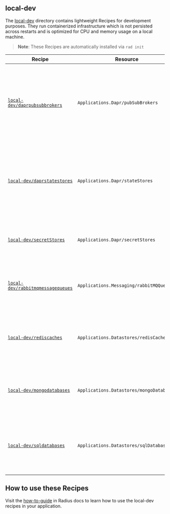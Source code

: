 ## local-dev

The [local-dev](/local-dev) directory contains lightweight Recipes for development purposes. They run containerized infrastructure which is not persisted across restarts and is optimized for CPU and memory usage on a local machine.

> **Note**: These Recipes are automatically installed via `rad init`

| Recipe | Resource | Description | Template Path |
|--------|----------|-------------|---------------|
| [`local-dev/daprpubsubbrokers`](/local-dev/pubsubbrokers.bicep) | `Applications.Dapr/pubSubBrokers` | A lightweight container running the `redis` image and a Redis Dapr Pub/Sub component for development purposes. | `ghcr.io/radius-project/recipes/local-dev/daprpubsubbrokers:TAG` |
| [`local-dev/daprstatestores`](/local-dev/statestores.bicep) | `Applications.Dapr/stateStores` |A lightweight container running the `redis` image and a Redis Dapr state store component for development purposes. | `ghcr.io/radius-project/recipes/local-dev/daprstatestores:TAG` |
| [`local-dev/secretStores`](/local-dev/secretstores.bicep) | `Applications.Dapr/secretStores` | A kubernetes secret store type for development purposes. | `ghcr.io/radius-project/recipes/local-dev/secretstores:TAG` |
| [`local-dev/rabbitmqmessagequeues`](/local-dev/rabbitmqmessagequeues.bicep) | `Applications.Messaging/rabbitMQQueues` |A lightweight container running the `rabbitmq` image for development purposes. | `ghcr.io/radius-project/recipes/local-dev/rabbitmqmessagequeues:TAG` |
| [`local-dev/rediscaches`](/local-dev/rediscaches.bicep) | `Applications.Datastores/redisCaches` |A lightweight container running the `redis` image for development purposes. | `ghcr.io/radius-project/recipes/local-dev/rediscaches:TAG` |
| [`local-dev/mongodatabases`](/local-dev/mongodatabases.bicep) | `Applications.Datastores/mongoDatabases` |A lightweight container running the `mongo` image for development purposes. | `ghcr.io/radius-project/recipes/local-dev/mongodatabases:TAG` |
| [`local-dev/sqldatabases`](/local-dev/sqldatabases.bicep) | `Applications.Datastores/sqlDatabases` |A lightweight container running the `azure-sql-edge` image for development purposes. | `ghcr.io/radius-project/recipes/local-dev/sqldatabases:TAG` |

## How to use these Recipes

Visit the [how-to-guide](https://docs.radapp.io/guides/recipes/howto-dev-recipes/) in Radius docs to learn how to use the local-dev recipes in your application.